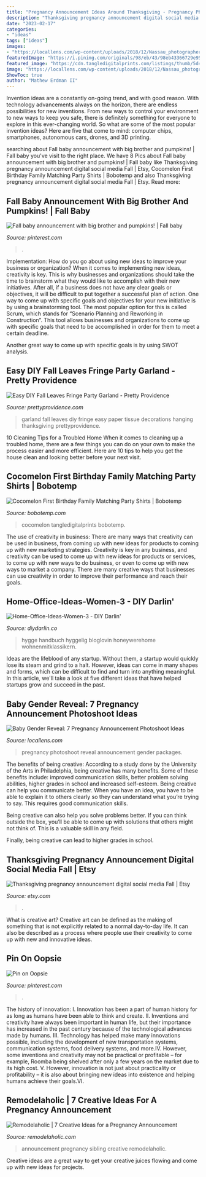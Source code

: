 ```yaml
---
title: "Pregnancy Announcement Ideas Around Thanksgiving - Pregnancy Photoshoot Reveal Announcement Gender Packages"
description: "Thanksgiving pregnancy announcement digital social media fall"
date: "2023-02-17"
categories:
- "ideas"
tags: ["ideas"]
images:
- "https://locallens.com/wp-content/uploads/2018/12/Nassau_photographer_babyannouncement_0004.jpg"
featuredImage: "https://i.pinimg.com/originals/98/eb/43/98eb43366729e95aed23bf479abb3f45.jpg"
featured_image: "https://cdn.tangledigitalprints.com/listings/thumb/5d4d6d3c38dd915a8b4e8145/al7snYhTRx/4WWxEWzeh3___W5eY9_v1_compressed.jpg"
image: "https://locallens.com/wp-content/uploads/2018/12/Nassau_photographer_babyannouncement_0004.jpg"
ShowToc: true
author: "Mathew Erdman II"
---
```



Invention ideas are a constantly on-going trend, and with good reason. With technology advancements always on the horizon, there are endless possibilities for new inventions. From new ways to control your environment to new ways to keep you safe, there is definitely something for everyone to explore in this ever-changing world. So what are some of the most popular invention ideas? Here are five that come to mind: computer chips, smartphones, autonomous cars, drones, and 3D printing.

	

		
searching about Fall baby announcement with big brother and pumpkins! | Fall baby you've visit to the right place. We have 8 Pics about Fall baby announcement with big brother and pumpkins! | Fall baby like Thanksgiving pregnancy announcement digital social media Fall | Etsy, Cocomelon First Birthday Family Matching Party Shirts | Bobotemp and also Thanksgiving pregnancy announcement digital social media Fall | Etsy. Read more:
		
    
## Fall Baby Announcement With Big Brother And Pumpkins! | Fall Baby

<img loading=lazy src="https://i.pinimg.com/originals/da/fe/1b/dafe1bd401c591af92be9ad6ab881060.jpg" onerror="this.onerror=null;this.src='https://tse1.mm.bing.net/th?id=OIP.3vnCENA397uy0W6N_PBElAHaJ4&amp;pid=15.1';" alt="Fall baby announcement with big brother and pumpkins! | Fall baby">

_Source: pinterest.com_

>. 

	

Implementation: How do you go about using new ideas to improve your business or organization?
When it comes to implementing new ideas, creativity is key. This is why businesses and organizations should take the time to brainstorm what they would like to accomplish with their new initiatives. After all, if a business does not have any clear goals or objectives, it will be difficult to put together a successful plan of action.
One way to come up with specific goals and objectives for your new initiative is by using a brainstorming tool. The most popular option for this is called Scrum, which stands for “Scenario Planning and Reworking in Construction”. This tool allows businesses and organizations to come up with specific goals that need to be accomplished in order for them to meet a certain deadline.

Another great way to come up with specific goals is by using SWOT analysis.

    
## Easy DIY Fall Leaves Fringe Party Garland - Pretty Providence

<img loading=lazy src="http://prettyprovidence.com/wp-content/uploads/2015/08/hanging-garland.jpg" onerror="this.onerror=null;this.src='https://tse2.mm.bing.net/th?id=OIP.Nq1Z4Py3kkyHM6az0VCvLQHaLJ&amp;pid=15.1';" alt="Easy DIY Fall Leaves Fringe Party Garland - Pretty Providence">

_Source: prettyprovidence.com_

>garland fall leaves diy fringe easy paper tissue decorations hanging thanksgiving prettyprovidence. 

	

10 Cleaning Tips for a Troubled Home
When it comes to cleaning up a troubled home, there are a few things you can do on your own to make the process easier and more efficient. Here are 10 tips to help you get the house clean and looking better before your next visit.

    
## Cocomelon First Birthday Family Matching Party Shirts | Bobotemp

<img loading=lazy src="https://cdn.tangledigitalprints.com/listings/thumb/5d4d6d3c38dd915a8b4e8145/al7snYhTRx/4WWxEWzeh3___W5eY9_v1_compressed.jpg" onerror="this.onerror=null;this.src='https://tse1.mm.bing.net/th?id=OIP.k1f_OH8ViBgC0YTk9J08nAHaHa&amp;pid=15.1';" alt="Cocomelon First Birthday Family Matching Party Shirts | Bobotemp">

_Source: bobotemp.com_

>cocomelon tangledigitalprints bobotemp. 

	

The use of creativity in business: There are many ways that creativity can be used in business, from coming up with new ideas for products to coming up with new marketing strategies.
Creativity is key in any business, and creativity can be used to come up with new ideas for products or services, to come up with new ways to do business, or even to come up with new ways to market a company. There are many creative ways that businesses can use creativity in order to improve their performance and reach their goals.

    
## Home-Office-Ideas-Women-3 - DIY Darlin&#039;

<img loading=lazy src="http://www.diydarlin.co/wp-content/uploads/2020/04/Home-Office-Ideas-Women-3.png" onerror="this.onerror=null;this.src='https://tse4.mm.bing.net/th?id=OIP.bVHHwGLNAFLAQEcXgx3wdgHaLZ&amp;pid=15.1';" alt="Home-Office-Ideas-Women-3 - DIY Darlin&#039;">

_Source: diydarlin.co_

>hygge handbuch hyggelig bloglovin honeywerehome wohnenmitklassikern. 

	

Ideas are the lifeblood of any startup. Without them, a startup would quickly lose its steam and grind to a halt. However, ideas can come in many shapes and forms, which can be difficult to find and turn into anything meaningful. In this article, we'll take a look at five different ideas that have helped startups grow and succeed in the past.

    
## Baby Gender Reveal: 7 Pregnancy Announcement Photoshoot Ideas

<img loading=lazy src="https://locallens.com/wp-content/uploads/2018/12/Nassau_photographer_babyannouncement_0004.jpg" onerror="this.onerror=null;this.src='https://tse3.mm.bing.net/th?id=OIP.DHS96AMTrZVrMTcxLRProgHaLG&amp;pid=15.1';" alt="Baby Gender Reveal: 7 Pregnancy Announcement Photoshoot Ideas">

_Source: locallens.com_

>pregnancy photoshoot reveal announcement gender packages. 

	

The benefits of being creative:
According to a study done by the University of the Arts in Philadelphia, being creative has many benefits. Some of these benefits include: improved communication skills, better problem solving abilities, higher grades in school and increased self-esteem.
Being creative can help you communicate better. When you have an idea, you have to be able to explain it to others clearly so they can understand what you’re trying to say. This requires good communication skills.

Being creative can also help you solve problems better. If you can think outside the box, you’ll be able to come up with solutions that others might not think of. This is a valuable skill in any field.

Finally, being creative can lead to higher grades in school.

    
## Thanksgiving Pregnancy Announcement Digital Social Media Fall | Etsy

<img loading=lazy src="https://i.etsystatic.com/18264795/r/il/5e0a0a/2523016692/il_794xN.2523016692_k79o.jpg" onerror="this.onerror=null;this.src='https://tse4.mm.bing.net/th?id=OIP.dmuIosTS3QijXuvongk00gHaFS&amp;pid=15.1';" alt="Thanksgiving pregnancy announcement digital social media Fall | Etsy">

_Source: etsy.com_

>. 

	

What is creative art?
Creative art can be defined as the making of something that is not explicitly related to a normal day-to-day life. It can also be described as a process where people use their creativity to come up with new and innovative ideas.

    
## Pin On Oopsie

<img loading=lazy src="https://i.pinimg.com/originals/98/eb/43/98eb43366729e95aed23bf479abb3f45.jpg" onerror="this.onerror=null;this.src='https://tse1.mm.bing.net/th?id=OIP.b8t38Nz18HAeXtqNLY2ZIAHaHa&amp;pid=15.1';" alt="Pin on Oopsie">

_Source: pinterest.com_

>. 

	

The history of innovation:
I. Innovation has been a part of human history for as long as humans have been able to think and create. II. Inventions and creativity have always been important in human life, but their importance has increased in the past century because of the technological advances made by humans. III. Technology has helped make many innovations possible, including the development of new transportation systems, communication systems, food delivery systems, and more.IV. However, some inventions and creativity may not be practical or profitable – for example, Roomba being shelved after only a few years on the market due to its high cost. V. However, innovation is not just about practicality or profitability – it is also about bringing new ideas into existence and helping humans achieve their goals.VI.

    
## Remodelaholic | 7 Creative Ideas For A Pregnancy Announcement

<img loading=lazy src="https://www.remodelaholic.com/wp-content/uploads/2014/04/tipsaholic-sibling-chalkboard-pregnancy-announcement-life-of-a-mompreneur.jpg" onerror="this.onerror=null;this.src='https://tse1.mm.bing.net/th?id=OIP.6OID9_1rQtoUzCLP6KHVcAHaEQ&amp;pid=15.1';" alt="Remodelaholic | 7 Creative Ideas for a Pregnancy Announcement">

_Source: remodelaholic.com_

>announcement pregnancy sibling creative remodelaholic. 

	

Creative ideas are a great way to get your creative juices flowing and come up with new ideas for projects.

